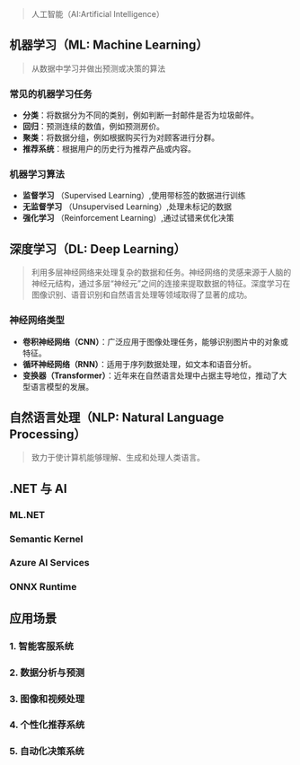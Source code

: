 >人工智能（AI:Artificial Intelligence）

## 机器学习（ML: Machine Learning）

>从数据中学习并做出预测或决策的算法

### 常见的机器学习任务

- **分类**：将数据分为不同的类别，例如判断一封邮件是否为垃圾邮件。
- **回归**：预测连续的数值，例如预测房价。
- **聚类**：将数据分组，例如根据购买行为对顾客进行分群。
- **推荐系统**：根据用户的历史行为推荐产品或内容。

### 机器学习算法

+ **监督学习** （Supervised Learning）,使用带标签的数据进行训练
+ **无监督学习** （Unsupervised Learning）,处理未标记的数据
+ **强化学习** （Reinforcement Learning）,通过试错来优化决策

## 深度学习（DL: Deep Learning）

>利用多层神经网络来处理复杂的数据和任务。神经网络的灵感来源于人脑的神经元结构，通过多层“神经元”之间的连接来提取数据的特征。深度学习在图像识别、语音识别和自然语言处理等领域取得了显著的成功。

### 神经网络类型

- **卷积神经网络（CNN）**：广泛应用于图像处理任务，能够识别图片中的对象或特征。
- **循环神经网络（RNN）**：适用于序列数据处理，如文本和语音分析。
- **变换器（Transformer）**：近年来在自然语言处理中占据主导地位，推动了大型语言模型的发展。


## 自然语言处理（NLP: Natural Language Processing）
> 致力于使计算机能够理解、生成和处理人类语言。

## .NET 与 AI

### ML.NET

### Semantic Kernel

### Azure AI Services

### ONNX Runtime

## 应用场景

### 1. 智能客服系统

### 2. 数据分析与预测

### 3. 图像和视频处理

### 4. 个性化推荐系统

### 5. 自动化决策系统